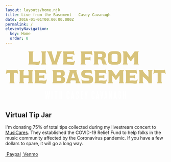 ```yaml
---
layout: layouts/home.njk
title: Live from the Basement - Casey Cavanagh
date: 2016-01-01T00:00:00.000Z
permalink: /
eleventyNavigation:
  key: Home
  order: 0
---
```

<div class="page">
	<div class="logo">
		<svg width="100%" height="151" viewBox="0 0 471 151" fill="none" align="center" xmlns="http://www.w3.org/2000/svg">
<path d="M101.268 30.831C95.7677 36.826 90.6527 32.426 80.2577 34.241V9.16097C80.2577 7.51097 81.0827 5.69597 82.1827 4.48597L81.9077 3.49597H67.7177L67.4427 4.48597C68.7077 5.80597 69.3677 7.62097 69.3677 9.43597V36.056C69.3677 37.871 68.7077 39.686 67.4427 41.006L67.7177 41.996H75.1427C91.6427 41.996 90.2127 44.086 99.2327 42.601L102.148 31.216L101.268 30.831ZM119.728 4.43097L119.453 3.49597H105.208L104.933 4.43097C106.198 5.80597 106.858 7.56597 106.858 9.43597V36.056C106.858 37.871 106.198 39.686 104.933 41.006L105.208 41.996H119.453L119.728 41.006C118.463 39.686 117.748 37.871 117.748 36.056V9.43597C117.748 7.56597 118.463 5.80597 119.728 4.43097ZM151.168 3.49597L150.893 4.48597C151.718 6.08097 151.498 7.84097 150.948 9.43597L144.128 31.491H143.523L136.758 9.43597C136.208 7.84097 135.933 6.02597 136.758 4.48597L136.538 3.49597H122.128L121.908 4.48597C123.613 5.75097 124.988 7.45597 125.758 9.43597L135.603 36.056C136.208 37.541 136.318 39.576 135.548 41.006L135.768 41.996H151.883L152.158 41.006C151.278 39.521 151.498 37.596 152.103 36.056L161.893 9.43597C162.663 7.45597 164.038 5.75097 165.743 4.48597L165.523 3.49597H151.168ZM203.246 31.106C197.471 37.376 192.136 31.986 180.751 34.516V26.046H190.871C192.686 26.046 194.501 26.816 195.821 28.026L196.756 27.751V17.796L195.821 17.521C194.501 18.731 192.686 19.501 190.871 19.501H180.751V11.471H195.051C197.581 11.471 199.946 12.516 201.541 14.496L202.531 14.221L200.441 2.45097L199.506 2.17597C198.131 3.44097 196.316 3.49597 194.556 3.49597H168.211L167.936 4.48597C169.146 5.80597 169.861 7.62097 169.861 9.43597V36.111C169.861 37.926 169.146 39.741 167.936 41.061L168.211 41.996H177.451C193.511 41.996 192.191 44.086 201.156 42.601L204.071 31.491L203.246 31.106ZM248.406 19.336C247.086 20.546 245.271 21.316 243.456 21.316H233.226V11.416H247.636C250.166 11.416 252.531 12.461 254.126 14.441L255.116 14.166L253.026 2.45097L252.036 2.17597C250.716 3.44097 248.846 3.49597 247.086 3.49597H220.686L220.411 4.43097C221.621 5.75097 222.336 7.56597 222.336 9.38097V36.056C222.336 37.871 221.621 39.686 220.411 41.006L220.686 41.996H234.876L235.151 41.006C234.051 39.796 233.226 37.981 233.226 36.331V28.301H243.456C245.271 28.301 247.031 29.016 248.406 30.226L249.341 30.006V19.611L248.406 19.336ZM288.081 26.101V25.441C292.481 23.736 294.571 19.941 294.571 15.376V14.496C294.571 7.18097 290.281 3.49597 283.076 3.49597H258.821L258.546 4.43097C259.811 5.80597 260.471 7.56597 260.471 9.43597V36.056C260.471 37.871 259.811 39.686 258.546 41.006L258.821 41.996H273.011L273.286 41.006C272.186 39.796 271.361 38.036 271.361 36.386V26.926H274.826C280.271 26.926 281.811 29.126 282.746 34.351C283.131 36.551 284.121 40.566 286.046 41.996H297.101L297.376 40.841C294.846 39.301 293.691 34.846 293.196 32.206C292.591 29.126 291.436 26.761 288.081 26.101ZM271.361 20.271V10.701H279.941C281.866 10.701 283.736 12.076 283.736 14.111V16.861C283.736 18.896 281.866 20.271 279.941 20.271H271.361ZM315.621 42.491H324.201C336.301 42.491 339.491 36.661 339.491 28.356V17.136C339.491 8.77597 336.301 2.94597 324.201 2.94597H315.621C303.521 2.94597 300.331 8.77597 300.331 17.136V28.356C300.331 36.661 303.521 42.491 315.621 42.491ZM311.166 14.991C311.166 13.011 312.871 10.921 315.621 10.921H324.201C326.951 10.921 328.656 13.011 328.656 14.991V30.501C328.656 32.426 326.951 34.571 324.201 34.571H315.621C312.871 34.571 311.166 32.426 311.166 30.501V14.991ZM390.535 41.006C389.27 39.686 388.61 37.871 388.61 36.056V9.43597C388.61 7.56597 389.27 5.80597 390.535 4.43097L390.26 3.49597H378.765C374.97 8.83097 371.285 14.276 367.435 19.556H366.885C363.035 14.276 359.35 8.83097 355.555 3.49597H344.06L343.785 4.43097C345.05 5.80597 345.71 7.56597 345.71 9.43597V36.056C345.71 37.871 345.05 39.686 343.785 41.006L344.06 41.996H358.305L358.58 41.006C357.315 39.686 356.6 37.871 356.6 36.056V19.996H357.37L366.06 32.206H368.26L376.95 19.996H377.72V36.056C377.72 37.871 377.005 39.686 375.74 41.006L376.015 41.996H390.26L390.535 41.006ZM34.4201 57.176C33.1001 58.441 31.2301 58.496 29.4701 58.496H9.45012C7.69012 58.496 5.87512 58.441 4.50012 57.176L3.56512 57.451L1.47512 69.166L2.46512 69.386C4.11512 67.461 6.42512 66.416 8.95512 66.416H14.0151V91.056C14.0151 92.871 13.3551 94.686 12.0901 96.006L12.3651 96.996H26.6101L26.8851 96.006C25.6201 94.686 24.9051 92.871 24.9051 91.056V66.416H30.0201C32.5501 66.416 34.9151 67.461 36.5101 69.386L37.5001 69.166L35.4101 57.451L34.4201 57.176ZM80.9368 59.431L80.6618 58.496H66.4168L66.1418 59.431C67.4068 60.806 68.1218 62.566 68.1218 64.436V73.951H53.1068V64.436C53.1068 62.566 53.8218 60.806 55.0868 59.431L54.8118 58.496H40.5668L40.2918 59.431C41.5568 60.806 42.2168 62.566 42.2168 64.436V91.056C42.2168 92.871 41.5568 94.686 40.2918 96.006L40.5668 96.996H54.8118L55.0868 96.006C53.8218 94.686 53.1068 92.871 53.1068 91.056V81.541H68.1218V91.056C68.1218 92.871 67.4068 94.686 66.1418 96.006L66.4168 96.996H80.6618L80.9368 96.006C79.6718 94.686 79.0118 92.871 79.0118 91.056V64.436C79.0118 62.566 79.6718 60.806 80.9368 59.431ZM120.665 86.106C114.89 92.376 109.555 86.986 98.1703 89.516V81.046H108.29C110.105 81.046 111.92 81.816 113.24 83.026L114.175 82.751V72.796L113.24 72.521C111.92 73.731 110.105 74.501 108.29 74.501H98.1703V66.471H112.47C115 66.471 117.365 67.516 118.96 69.496L119.95 69.221L117.86 57.451L116.925 57.176C115.55 58.441 113.735 58.496 111.975 58.496H85.6303L85.3553 59.486C86.5653 60.806 87.2803 62.621 87.2803 64.436V91.111C87.2803 92.926 86.5653 94.741 85.3553 96.061L85.6303 96.996H94.8703C110.93 96.996 109.61 99.086 118.575 97.601L121.49 86.491L120.665 86.106ZM165.441 96.996C171.821 96.996 174.791 93.256 174.791 88.801V84.841C174.791 81.541 172.426 78.956 168.576 77.856V77.251C171.876 76.041 173.966 73.676 173.966 70.651V66.691C173.966 62.236 171.216 58.496 165.001 58.496H138.106L137.831 59.431C139.096 60.806 139.756 62.566 139.756 64.436V91.056C139.756 92.926 139.096 94.686 137.831 96.006L138.106 96.996H165.441ZM150.536 80.881H160.161C162.306 80.881 163.681 82.091 163.681 83.906V87.151C163.681 89.021 162.306 90.231 160.161 90.231H150.536V80.881ZM150.536 65.206H159.996C161.756 65.206 162.856 66.196 162.856 67.736V71.366C162.856 72.906 161.756 73.896 159.996 73.896H150.536V65.206ZM205.984 96.996H220.119L220.339 96.006C218.689 94.686 217.479 92.926 216.874 91.056L208.624 64.436C208.074 62.566 208.184 60.806 209.064 59.431L208.789 58.496H188.109L187.834 59.431C188.714 60.806 188.879 62.566 188.274 64.436L180.024 91.056C179.474 92.926 178.209 94.686 176.559 96.006L176.834 96.996H190.914L191.189 96.006C190.309 94.686 190.199 92.926 190.749 91.056L191.519 88.526H205.379L206.149 91.056C206.754 92.926 206.589 94.686 205.709 96.006L205.984 96.996ZM193.334 81.211L198.119 66.636H198.779L203.564 81.211H193.334ZM236.393 72.906C234.908 72.741 233.038 71.751 233.038 69.826V69.276C233.038 67.351 234.193 66.031 236.998 66.031H245.083C249.978 66.031 252.343 67.736 253.278 69.386L254.268 69.111L252.178 57.946H234.358C225.503 57.946 222.203 63.391 222.203 69.386V70.321C222.203 76.041 226.493 80.551 232.158 81.321L243.323 82.861C244.808 83.081 246.183 84.291 246.183 85.776V86.381C246.183 88.251 244.973 89.406 242.278 89.406H231.993C227.153 89.406 224.733 87.701 223.798 86.051L222.808 86.326L224.898 97.491H245.248C254.158 97.491 257.018 92.211 257.018 86.216V84.291C257.018 79.396 253.333 75.216 248.493 74.611L236.393 72.906ZM296.407 86.106C290.632 92.376 285.297 86.986 273.912 89.516V81.046H284.032C285.847 81.046 287.662 81.816 288.982 83.026L289.917 82.751V72.796L288.982 72.521C287.662 73.731 285.847 74.501 284.032 74.501H273.912V66.471H288.212C290.742 66.471 293.107 67.516 294.702 69.496L295.692 69.221L293.602 57.451L292.667 57.176C291.292 58.441 289.477 58.496 287.717 58.496H261.372L261.097 59.486C262.307 60.806 263.022 62.621 263.022 64.436V91.111C263.022 92.926 262.307 94.741 261.097 96.061L261.372 96.996H270.612C286.672 96.996 285.352 99.086 294.317 97.601L297.232 86.491L296.407 86.106ZM347.11 96.006C345.845 94.686 345.185 92.871 345.185 91.056V64.436C345.185 62.566 345.845 60.806 347.11 59.431L346.835 58.496H335.34C331.545 63.831 327.86 69.276 324.01 74.556H323.46C319.61 69.276 315.925 63.831 312.13 58.496H300.635L300.36 59.431C301.625 60.806 302.285 62.566 302.285 64.436V91.056C302.285 92.871 301.625 94.686 300.36 96.006L300.635 96.996H314.88L315.155 96.006C313.89 94.686 313.175 92.871 313.175 91.056V74.996H313.945L322.635 87.206H324.835L333.525 74.996H334.295V91.056C334.295 92.871 333.58 94.686 332.315 96.006L332.59 96.996H346.835L347.11 96.006ZM386.803 86.106C381.028 92.376 375.693 86.986 364.308 89.516V81.046H374.428C376.243 81.046 378.058 81.816 379.378 83.026L380.313 82.751V72.796L379.378 72.521C378.058 73.731 376.243 74.501 374.428 74.501H364.308V66.471H378.608C381.138 66.471 383.503 67.516 385.098 69.496L386.088 69.221L383.998 57.451L383.063 57.176C381.688 58.441 379.873 58.496 378.113 58.496H351.768L351.493 59.486C352.703 60.806 353.418 62.621 353.418 64.436V91.111C353.418 92.926 352.703 94.741 351.493 96.061L351.768 96.996H361.008C377.068 96.996 375.748 99.086 384.713 97.601L387.628 86.491L386.803 86.106ZM402.581 77.911H403.406C410.391 84.621 419.301 91.276 419.301 96.996H428.981V64.381C428.981 62.511 429.751 60.751 430.961 59.431L430.686 58.496H417.541L417.266 59.431C418.476 60.751 419.191 62.511 419.191 64.381V77.856H418.366C412.701 71.861 404.616 66.526 402.526 58.496H391.031L390.756 59.431C392.021 60.751 392.736 62.511 392.736 64.381V91.056C392.736 92.926 392.021 94.686 390.756 96.006L391.031 96.996H404.286L404.506 96.006C403.241 94.686 402.581 92.926 402.581 91.056V77.911ZM466.632 57.176C465.312 58.441 463.442 58.496 461.682 58.496H441.662C439.902 58.496 438.087 58.441 436.712 57.176L435.777 57.451L433.687 69.166L434.677 69.386C436.327 67.461 438.637 66.416 441.167 66.416H446.227V91.056C446.227 92.871 445.567 94.686 444.302 96.006L444.577 96.996H458.822L459.097 96.006C457.832 94.686 457.117 92.871 457.117 91.056V66.416H462.232C464.762 66.416 467.127 67.461 468.722 69.386L469.712 69.166L467.622 57.451L466.632 57.176Z" fill="#D8C37B"/>
<path d="M127.574 120.596L126.838 133.94H126.454L124.566 120.596H122.358L120.47 133.94H120.086L119.35 120.596H116.374L118.294 142.996H121.686L123.254 131.476H123.638L125.238 142.996H128.63L130.55 120.596H127.574ZM138.384 120.596H135.536V142.996H138.384V120.596ZM152.712 120.596H143.752L143.24 123.444H146.792V142.996H149.64V123.444H153.224L152.712 120.596ZM163.756 130.42H160.94V120.596H158.092V142.996H160.94V133.268H163.756V142.996H166.604V120.596H163.756V130.42ZM187.744 136.18L184.928 135.604V139.06C184.928 139.86 184.48 140.372 183.616 140.372C182.752 140.372 182.272 139.86 182.272 139.06V124.532C182.272 123.732 182.752 123.188 183.616 123.188C184.448 123.188 184.928 123.732 184.928 124.532V127.636H187.744V124.18C187.744 121.908 186.464 120.436 183.68 120.436C180.896 120.436 179.456 121.908 179.456 124.18V139.38C179.456 141.652 180.896 143.124 183.68 143.124C186.464 143.124 187.744 141.652 187.744 139.38V136.18ZM195.331 120.596L192.099 142.996H194.947L195.459 139.38H198.307L198.819 142.996H201.667L198.467 120.596H195.331ZM195.747 136.82L196.675 128.148H197.059L197.987 136.82H195.747ZM210.712 129.364C209.624 128.116 209.144 126.996 209.144 125.972V124.532C209.144 123.732 209.72 123.188 210.584 123.188C211.448 123.188 211.992 123.732 211.992 124.532V127.604H214.84V124.18C214.84 121.908 213.368 120.436 210.552 120.436C207.768 120.436 206.296 121.972 206.296 124.244V126.036C206.296 127.86 206.712 129.428 208.184 130.932L210.616 133.46C211.864 134.74 212.28 135.988 212.28 137.3V138.772C212.28 139.764 211.736 140.372 210.552 140.372C209.464 140.372 208.856 139.732 208.856 138.772V134.836H206.008V139.092C206.008 141.364 207.736 143.124 210.552 143.124C213.368 143.124 215.128 141.364 215.128 139.092V136.948C215.128 134.836 214.392 133.524 212.92 131.86L210.712 129.364ZM227.948 142.996L228.236 140.148H223.596V132.692H226.86V129.844H223.596V123.444H227.98L227.66 120.596H220.748V142.996H227.948ZM235.208 142.996H238.056V134.132L241.064 120.596H238.216L236.808 129.268H236.424L235.016 120.596H232.168L235.208 134.132V142.996ZM260.944 136.18L258.128 135.604V139.06C258.128 139.86 257.68 140.372 256.816 140.372C255.952 140.372 255.472 139.86 255.472 139.06V124.532C255.472 123.732 255.952 123.188 256.816 123.188C257.648 123.188 258.128 123.732 258.128 124.532V127.636H260.944V124.18C260.944 121.908 259.664 120.436 256.88 120.436C254.096 120.436 252.656 121.908 252.656 124.18V139.38C252.656 141.652 254.096 143.124 256.88 143.124C259.664 143.124 260.944 141.652 260.944 139.38V136.18ZM268.531 120.596L265.299 142.996H268.147L268.659 139.38H271.507L272.019 142.996H274.867L271.667 120.596H268.531ZM268.947 136.82L269.875 128.148H270.259L271.187 136.82H268.947ZM283.644 142.996L286.844 120.596H283.996L282.332 134.484H281.948L280.252 120.596H277.404L280.636 142.996H283.644ZM292.619 120.596L289.387 142.996H292.235L292.747 139.38H295.595L296.107 142.996H298.955L295.755 120.596H292.619ZM293.035 136.82L293.963 128.148H294.347L295.275 136.82H293.035ZM309.599 120.596V132.948H309.215L306.719 120.596H303.679V142.996H306.367V131.828H306.751L308.895 142.996H312.191V120.596H309.599ZM320.144 120.596L316.912 142.996H319.76L320.272 139.38H323.12L323.632 142.996H326.48L323.28 120.596H320.144ZM320.56 136.82L321.488 128.148H321.872L322.8 136.82H320.56ZM335.172 130.484V133.332H336.484V138.964C336.484 139.764 336.004 140.372 335.14 140.372C334.308 140.372 333.828 139.764 333.828 138.964V124.532C333.828 123.732 334.372 123.188 335.236 123.188C336.068 123.188 336.484 123.732 336.484 124.532V127.572L339.3 126.964V124.18C339.3 121.908 338.02 120.436 335.236 120.436C332.452 120.436 331.012 121.908 331.012 124.18V139.06C331.012 141.332 332.068 143.124 334.724 143.124C335.716 143.124 336.772 142.612 337.252 141.556H337.636L338.02 142.996H339.46V130.484H335.172ZM350.943 130.42H348.127V120.596H345.279V142.996H348.127V133.268H350.943V142.996H353.791V120.596H350.943V130.42Z" fill="white"/>
</svg>
	</div>

<div class="twitch">

<!--<h2 style="text-align:center; font-weight: 400; font-size: 20px;"> 👇 Next Streaming Performance: Coming Soon!👇</h2>-->
  <div class="twitch-video">
    <iframe
      src="https://player.twitch.tv/?channel=caseycavanagh&autoplay=false"
      frameborder="0"
      scrolling="no"
      allowfullscreen="true"
      height="0"
      width="100%">
    </iframe>
  </div>
	<div class="about">

<section>
<!-- <p>
<a class="button button-twitch" target="blank" href="https://www.twitch.tv/caseycavanagh"> <i class="fa fa-twitch"></i>&nbsp;Twitch</a>
<a class="button button-instagram" target="blank" href="https://www.instagram.com/casey.cavanagh"> <i class="fa fa-instagram"></i>&nbsp;Instagram</a>
</p> -->

</section>
	<!-- <section>
  <h2>About</h2>
		<p>Since we are all doing our part to flatten the curve, I thought would be fun to livestream a concert in my basement. Thanks for tuning in!</p>
	</section> -->
	<section>
		<h2>Virtual Tip Jar</h2>
		<p>I'm donating 75% of total tips collected during my livestream concert to <a href="https://www.grammy.com/musicares/get-help/musicares-coronavirus-relief-fund">MusiCares</a>. They established the COVID-19 Relief Fund to help folks in the music community affected by the Coronavirus pandemic. If you have a few dollars to spare, it will go a long way.<br><br>
    <a class="button button-paypal" target="blank" href="https://www.paypal.com/cgi-bin/webscr?cmd=_s-xclick&hosted_button_id=FRDL9EDWGRBWG&source=url"> <i class="fa fa-paypal"></i>&nbsp;Paypal</a>
    <a class="button button-venmo" target="blank" href="https://venmo.com/code?user_id=1345681100898304178"> <i class="fa fa-money"></i>&nbsp;Venmo</a>